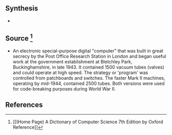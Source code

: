 ## Synthesis
- 
## Source [^1]
- An electronic special-purpose digital "computer" that was built in great secrecy by the Post Office Research Station in London and began useful work at the government establishment at Bletchley Park, Buckinghamshire, in late 1943. It contained 1500 vacuum tubes (valves) and could operate at high speed. The strategy or 'program' was controlled from patchboards and switches. The faster Mark II machines, operating by mid-1944, contained 2500 tubes. Both versions were used for code-breaking purposes during World War II.
## References

[^1]: [[(Home Page) A Dictionary of Computer Science 7th Edition by Oxford Reference]]